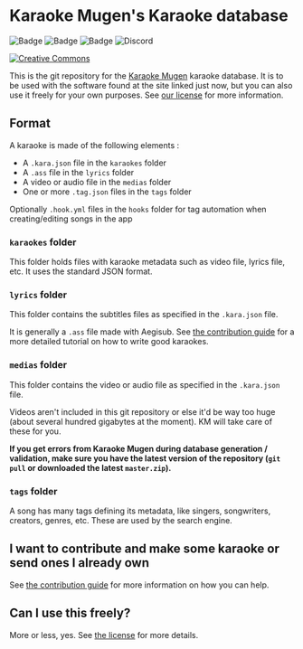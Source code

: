 # Karaoke Mugen's Karaoke database

![Badge](https://img.shields.io/github/last-commit/AxelTerizaki/karaokebase.svg)
![Badge](https://img.shields.io/github/tag/AxelTerizaki/karaokebase.svg?sort=date)
![Badge](https://img.shields.io/github/repo-size/AxelTerizaki/karaokebase.svg) ![Discord](https://img.shields.io/discord/84245347336982528.svg)

[![Creative Commons](https://img.shields.io/badge/License-Creative%20Commons%204.0%20BY--NC--SA-brightgreen.svg)](http://creativecommons.org/licenses/by-nc-sa/4.0/)

This is the git repository for the [Karaoke Mugen](http://karaokes.moe) karaoke database. It is to be used with the software found at the site linked just now, but you can also use it freely for your own purposes. See [our license](LICENSE.md) for more information.

## Format

A karaoke is made of the following elements :

* A `.kara.json` file in the `karaokes` folder
* A `.ass` file in the `lyrics` folder
* A video or audio file in the `medias` folder
* One or more `.tag.json` files in the `tags` folder

Optionally `.hook.yml` files in the `hooks` folder for tag automation when creating/editing songs in the app

### `karaokes` folder

This folder holds files with karaoke metadata such as video file, lyrics file, etc. It uses the standard JSON format.

### `lyrics` folder

This folder contains the subtitles files as specified in the `.kara.json` file.

It is generally a `.ass` file made with Aegisub. See [the contribution guide](CONTRIBUTING.md) for a more detailed tutorial on how to write good karaokes.

### `medias` folder

This folder contains the video or audio file as specified in the `.kara.json` file.

Videos aren't included in this git repository or else it'd be way too huge (about several hundred gigabytes at the moment). KM will take care of these for you.

**If you get errors from Karaoke Mugen during database generation / validation, make sure you have the latest version of the repository (`git pull` or downloaded the latest `master.zip`).**

### `tags` folder

A song has many tags defining its metadata, like singers, songwriters, creators, genres, etc. These are used by the search engine.

## I want to contribute and make some karaoke or send ones I already own

See [the contribution guide](CONTRIBUTING.md) for more information on how you can help.

## Can I use this freely?

More or less, yes. See [the license](LICENSE.md) for more details.

